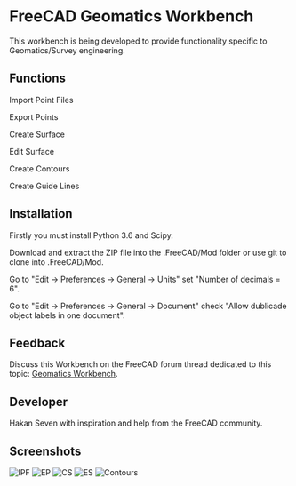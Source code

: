 # FreeCAD Geomatics Workbench
This workbench is being developed to provide functionality specific to Geomatics/Survey engineering.

## Functions
Import Point Files

Export Points

Create Surface

Edit Surface

Create Contours

Create Guide Lines

## Installation

Firstly you must install Python 3.6 and Scipy.

Download and extract the ZIP file into the .FreeCAD/Mod folder or use git to clone into .FreeCAD/Mod.

Go to "Edit -> Preferences -> General -> Units" set "Number of decimals = 6".

Go to "Edit -> Preferences -> General -> Document" check "Allow dublicade object labels in one document".

## Feedback 
Discuss this Workbench on the FreeCAD forum thread dedicated to this topic: 
[Geomatics Workbench](https://forum.freecadweb.org/viewtopic.php?f=8&t=34371).

## Developer 
Hakan Seven with inspiration and help from the FreeCAD community.

## Screenshots

![IPF](https://user-images.githubusercontent.com/3831435/57193645-0d1e6380-6f46-11e9-8f5a-8f9a5c66435b.png)
![EP](https://user-images.githubusercontent.com/3831435/57193646-0d1e6380-6f46-11e9-94d4-4f57023e2791.png)
![CS](https://user-images.githubusercontent.com/3831435/57193647-0db6fa00-6f46-11e9-92bf-0709ddb9cffb.png)
![ES](https://user-images.githubusercontent.com/3831435/57193648-0db6fa00-6f46-11e9-985d-d9376269be28.png)
![Contours](https://user-images.githubusercontent.com/3831435/58474068-e3c2b300-8152-11e9-8681-d4fe065150ec.png)

